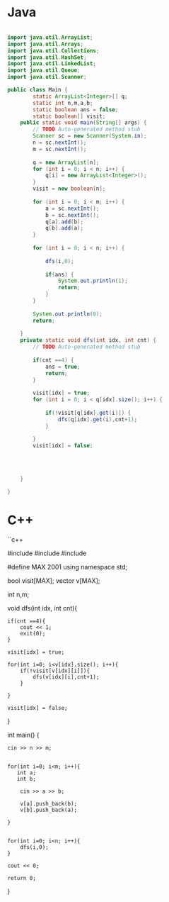 # Java

```java

import java.util.ArrayList;
import java.util.Arrays;
import java.util.Collections;
import java.util.HashSet;
import java.util.LinkedList;
import java.util.Queue;
import java.util.Scanner;

public class Main {
	 	static ArrayList<Integer>[] q;
		static int n,m,a,b;
		static boolean ans = false;
		static boolean[] visit;
	public static void main(String[] args) {
		// TODO Auto-generated method stub
		Scanner sc = new Scanner(System.in);
		n = sc.nextInt();
		m = sc.nextInt();
		
		q = new ArrayList[n];
		for (int i = 0; i < n; i++) {
			q[i] = new ArrayList<Integer>();
		}
		visit = new boolean[n];
		
		for (int i = 0; i < m; i++) {
			a = sc.nextInt();
			b = sc.nextInt();		
			q[a].add(b);
			q[b].add(a);		
		}
		
		for (int i = 0; i < n; i++) {
			
			dfs(i,0);
			
			if(ans) {
				System.out.println(1);
				return;
			}
		}
		
		System.out.println(0);
		return;
				
	}
	private static void dfs(int idx, int cnt) {
		// TODO Auto-generated method stub
		
		if(cnt ==4) {
			ans = true;	
			return;
		}
		
		visit[idx] = true;
		for (int i = 0; i < q[idx].size(); i++) {
			
			if(!visit[q[idx].get(i)]) {
				dfs(q[idx].get(i),cnt+1);
			}
			
		}
		visit[idx] = false;
		
		
		
		
	}

}


```

# C++

``c++

#include <iostream>
#include <algorithm>
#include <queue>

#define MAX 2001
using namespace std;


bool visit[MAX];
vector<int> v[MAX];

int n,m;

void dfs(int idx, int cnt){
    
    if(cnt ==4){
        cout << 1;
        exit(0);
    }

    visit[idx] = true;

    for(int i=0; i<v[idx].size(); i++){
        if(!visit[v[idx][i]]){
            dfs(v[idx][i],cnt+1);
        }    
    
    }

    visit[idx] = false;

}

int main()
{      
    
    cin >> n >> m;


    for(int i=0; i<m; i++){
       int a;
       int b;

        cin >> a >> b;

        v[a].push_back(b);
        v[b].push_back(a);

    }


    for(int i=0; i<n; i++){
        dfs(i,0);
    }

    cout << 0;

    return 0;
}

```

